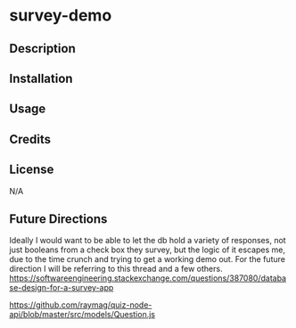 # survey-demo

## Description

## Installation

## Usage

## Credits

## License  
N/A

## Future Directions
Ideally I would want to be able to let the db hold a variety of responses, not just booleans from a check box they survey, but the logic of it escapes me, due to the time crunch and trying to get a working demo out. For the future direction I will be referring to this thread and a few others.
https://softwareengineering.stackexchange.com/questions/387080/database-design-for-a-survey-app

https://github.com/raymag/quiz-node-api/blob/master/src/models/Question.js
